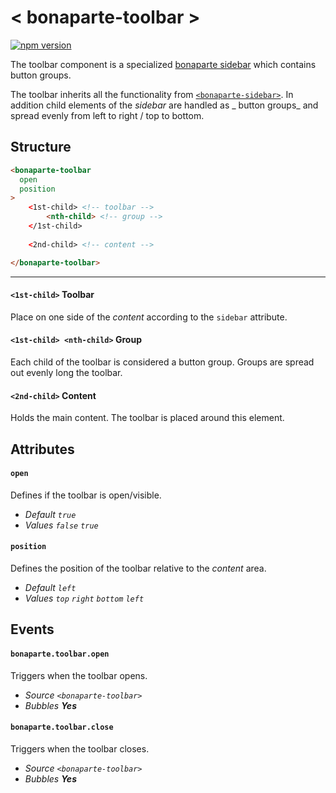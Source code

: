 # < bonaparte-toolbar >

[![npm version](https://badge.fury.io/js/bonaparte-toolbar.svg)](http://badge.fury.io/js/bonaparte-toolbar)

The toolbar component is a specialized [bonaparte sidebar](bonaparte-sidebar.html) which contains button groups. 

The toolbar inherits all the functionality from [`<bonaparte-sidebar>`](bonaparte-sidebar.html). In addition child elements of the _sidebar_ are handled as _ button groups_ and spread evenly from left to right / top to bottom.

## Structure
```html
<bonaparte-toolbar
  open
  position
>
    <1st-child> <!-- toolbar -->
        <nth-child> <!-- group -->
    </1st-child>
    
    <2nd-child> <!-- content -->

</bonaparte-toolbar>
```
---

#### `<1st-child>` Toolbar
Place on one side of the _content_ according to the `sidebar` attribute.

#### `<1st-child> <nth-child>` Group
Each child of the toolbar is considered a button group. Groups are spread out evenly long the toolbar.

#### `<2nd-child>` Content
Holds the main content. The toolbar is placed around this element.

## Attributes

#### `open`
Defines if the toolbar is open/visible.<br>
- _Default `true`_<br>
- _Values `false` `true`_


#### `position`
Defines the position of the toolbar relative to the _content_ area.<br>
- _Default `left`_<br>
- _Values `top` `right` `bottom` `left`_

## Events

#### `bonaparte.toolbar.open`
Triggers when the toolbar opens.

- _Source `<bonaparte-toolbar>`_<br>
- _Bubbles __Yes___

#### `bonaparte.toolbar.close`
Triggers when the toolbar closes.<br>
- _Source `<bonaparte-toolbar>`_<br>
- _Bubbles __Yes___

